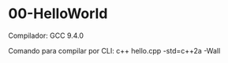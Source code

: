 # 00-HelloWorld

Compilador: GCC 9.4.0

Comando para compilar  por CLI:
c++ hello.cpp -std=c++2a -Wall